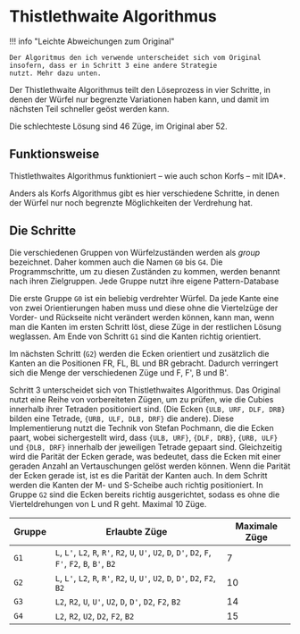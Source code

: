 # Thistlethwaite Algorithmus

!!! info "Leichte Abweichungen zum Original"

    Der Algoritmus den ich verwende unterscheidet sich vom Original insofern, dass er in Schritt 3 eine andere Strategie
    nutzt. Mehr dazu unten.

Der Thistlethwaite Algorithmus teilt den Löseprozess in vier Schritte, in denen der Würfel nur begrenzte Variationen
haben kann, und damit im nächsten Teil schneller geöst werden kann.

Die schlechteste Lösung sind 46 Züge, im Original aber 52.

## Funktionsweise

Thistlethwaites Algorithmus funktioniert – wie auch schon Korfs – mit IDA\*.

Anders als Korfs Algorithmus gibt es hier verschiedene Schritte, in denen der Würfel nur noch begrenzte Möglichkeiten
der Verdrehung hat.

## Die Schritte

Die verschiedenen Gruppen von Würfelzuständen werden als *group* bezeichnet. Daher kommen auch die Namen `G0` bis `G4`.
Die Programmschritte, um zu diesen Zuständen zu kommen, werden benannt nach ihren Zielgruppen. Jede Gruppe nutzt ihre
eigene Pattern-Database

Die erste Gruppe `G0` ist ein beliebig verdrehter Würfel. Da jede Kante eine von zwei Orientierungen haben muss und
diese ohne die Viertelzüge der Vorder- und Rückseite nicht verändert werden können, kann man, wenn man die Kanten im
ersten Schritt löst, diese Züge in der restlichen Lösung weglassen. Am Ende von Schritt `G1` sind die Kanten richtig
orientiert.

Im nächsten Schritt (`G2`) werden die Ecken orientiert und zusätzlich die Kanten an die Positionen FR, FL, BL und BR
gebracht. Dadurch verringert sich die Menge der verschiedenen Züge und F, F', B und B'.

Schritt 3 unterscheidet sich von Thistlethwaites Algorithmus. Das Original nutzt eine Reihe von vorbereiteten Zügen, um
zu prüfen, wie die Cubies innerhalb ihrer Tetraden positioniert sind. (Die Ecken `{ULB, URF, DLF, DRB}` bilden eine
Tetrade, `{URB, ULF, DLB, DRF}` die andere). Diese Implementierung nutzt die Technik von Stefan Pochmann, die die Ecken
paart, wobei sichergestellt wird, dass `{ULB, URF}`, `{DLF, DRB}`, `{URB, ULF}` und `{DLB, DRF}` innerhalb der
jeweiligen Tetrade gepaart sind. Gleichzeitig wird die Parität der Ecken gerade, was bedeutet, dass die Ecken mit einer
geraden Anzahl an Vertauschungen gelöst werden können. Wenn die Parität der Ecken gerade ist, ist es die Parität der
Kanten auch. In dem Schritt werden die Kanten der M- und S-Scheibe auch richtig positioniert. In Gruppe `G2` sind die
Ecken bereits richtig ausgerichtet, sodass es ohne die Vierteldrehungen von L und R geht. Maximal 10 Züge.

| Gruppe | Erlaubte Züge                                                                                        | Maximale Züge |
|--------|------------------------------------------------------------------------------------------------------|---------------|
| `G1`   | `L`, `L'`, `L2`, `R`, `R'`, `R2`, `U`, `U'`, `U2`, `D`, `D'`, `D2`, `F`, `F'`, `F2`, `B`, `B'`, `B2` | 7             |
| `G2`   | `L`, `L'`, `L2`, `R`, `R'`, `R2`, `U`, `U'`, `U2`, `D`, `D'`, `D2`, `F2`, `B2`                       | 10            |
| `G3`   | `L2`, `R2`, `U`, `U'`, `U2`, `D`, `D'`, `D2`, `F2`, `B2`                                             | 14            |
| `G4`   | `L2`, `R2`, `U2`, `D2`, `F2`, `B2`                                                                   | 15            |
